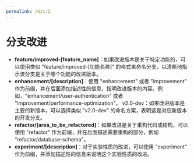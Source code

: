 ```yaml
---
permalink: /Git/2
---
```


# 分支改进
- **feature/improved-[feature_name]**：如果改进版本是关于特定功能的，可以使用类似 "feature/improved-[功能名称]" 的格式来命名分支，以清晰地指示该分支是关于哪个功能的改进版本。
- **enhancement/[description]**：使用 "enhancement" 或者 "improvement" 作为前缀，并在后面添加描述性的信息，指明改进版本的内容。例如，"enhancement/user-authentication" 或者 "improvement/performance-optimization"。
    v2.0-dev：如果改进版本是主要的新版本，可以选择类似 "v2.0-dev" 的命名方案，表明这是对应新版本的开发分支。
- **refactor/[area_to_be_refactored]**：如果改进是关于重构代码或结构，可以使用 "refactor" 作为前缀，并在后面描述需要重构的部分，例如 "refactor/database-schema"。
- **experiment/[description]**：对于实验性质的改进，可以使用 "experiment" 作为前缀，并添加描述性的信息来说明这个实验性质的改进。